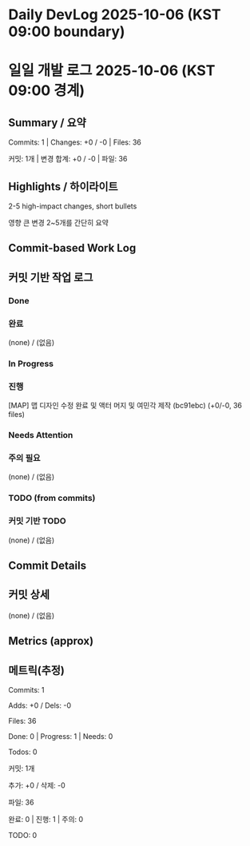 # Daily DevLog 2025-10-06 (KST 09:00 boundary)
# 일일 개발 로그 2025-10-06 (KST 09:00 경계)

## Summary / 요약
Commits: 1 | Changes: +0 / -0 | Files: 36
커밋: 1개 | 변경 합계: +0 / -0 | 파일: 36

## Highlights / 하이라이트
2-5 high-impact changes, short bullets
영향 큰 변경 2~5개를 간단히 요약

## Commit-based Work Log
## 커밋 기반 작업 로그

### Done
### 완료
(none) / (없음)

### In Progress
### 진행
[MAP] 맵 디자인 수정 완료 및 액터 머지 및 여민각 제작 (bc91ebc) (+0/-0, 36 files)

### Needs Attention
### 주의 필요
(none) / (없음)

### TODO (from commits)
### 커밋 기반 TODO
(none) / (없음)

## Commit Details
## 커밋 상세
(none) / (없음)

## Metrics (approx)
## 메트릭(추정)
Commits: 1
Adds: +0 / Dels: -0
Files: 36
Done: 0 | Progress: 1 | Needs: 0
Todos: 0
커밋: 1개
추가: +0 / 삭제: -0
파일: 36
완료: 0 | 진행: 1 | 주의: 0
TODO: 0
